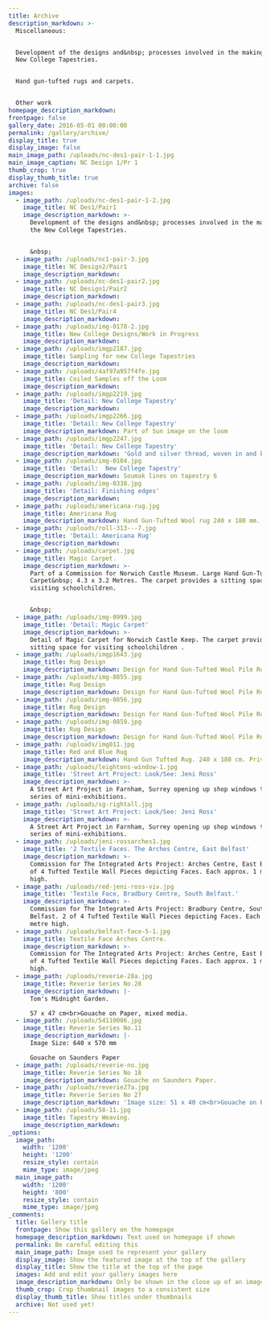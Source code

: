 ```yaml
---
title: Archive
description_markdown: >-
  Miscellaneous:


  Development of the designs and&nbsp; processes involved in the making of the
  New College Tapestries.


  Hand gun-tufted rugs and carpets.


  Other work
homepage_description_markdown:
frontpage: false
gallery_date: 2016-05-01 00:00:00
permalink: /gallery/archive/
display_title: true
display_image: false
main_image_path: /uploads/nc-des1-pair-1-1.jpg
main_image_caption: NC Design 1/Pr 1
thumb_crop: true
display_thumb_title: true
archive: false
images:
  - image_path: /uploads/nc-des1-pair-1-2.jpg
    image_title: NC Des1/Pair1
    image_description_markdown: >-
      Development of the designs and&nbsp; processes involved in the making of
      the New College Tapestries.


      &nbsp;
  - image_path: /uploads/nc1-pair-3.jpg
    image_title: NC Design2/Pair1
    image_description_markdown:
  - image_path: /uploads/nc-des1-pair2.jpg
    image_title: NC Design1/Pair2
    image_description_markdown:
  - image_path: /uploads/nc-des1-pair3.jpg
    image_title: NC Des1/Pair4
    image_description_markdown:
  - image_path: /uploads/img-0178-2.jpg
    image_title: New College Designs/Work in Progress
    image_description_markdown:
  - image_path: /uploads/imgp2187.jpg
    image_title: Sampling for new College Tapestries
    image_description_markdown:
  - image_path: /uploads/4af97a957f4fe.jpg
    image_title: Coiled Samples off the Loom
    image_description_markdown:
  - image_path: /uploads/imgp2219.jpg
    image_title: 'Detail: New College Tapestry'
    image_description_markdown:
  - image_path: /uploads/imgp2266.jpg
    image_title: 'Detail: New College Tapestry'
    image_description_markdown: Part of Sun image on the loom
  - image_path: /uploads/imgp2247.jpg
    image_title: 'Detail: New College Tapestry'
    image_description_markdown: 'Gold and silver thread, woven in and knotted.'
  - image_path: /uploads/img-0104.jpg
    image_title: 'Detail:  New College Tapestry'
    image_description_markdown: Soumak lines on tapestry 6
  - image_path: /uploads/img-0338.jpg
    image_title: 'Detail: Finishing edges'
    image_description_markdown:
  - image_path: /uploads/americana-rug.jpg
    image_title: Americana Rug
    image_description_markdown: Hand Gun-Tufted Wool rug 240 x 180 mm. Private Client.
  - image_path: /uploads/roll-313---7.jpg
    image_title: 'Detail: Americana Rug'
    image_description_markdown:
  - image_path: /uploads/carpet.jpg
    image_title: Magic Carpet.
    image_description_markdown: >-
      Part of a Commission for Norwich Castle Museum. Large Hand Gun-Tufted Wool
      Carpet&nbsp; 4.3 x 3.2 Metres. The carpet provides a sitting space for
      visiting schoolchildren.


      &nbsp;
  - image_path: /uploads/img-0999.jpg
    image_title: 'Detail: Magic Carpet'
    image_description_markdown: >-
      Detail of Magic Carpet for Norwich Castle Keep. The carpet provides a
      sitting space for visiting schoolchildren .
  - image_path: /uploads/imgp1643.jpg
    image_title: Rug Design
    image_description_markdown: Design for Hand Gun-Tufted Wool Pile Rug.
  - image_path: /uploads/img-0855.jpg
    image_title: Rug Design
    image_description_markdown: Design for Hand Gun-Tufted Wool Pile Rug.
  - image_path: /uploads/img-0856.jpg
    image_title: Rug Design
    image_description_markdown: Design for Hand Gun-Tufted Wool Pile Rug.
  - image_path: /uploads/img-0859.jpg
    image_title: Rug Design
    image_description_markdown: Design for Hand Gun-Tufted Wool Pile Rug.
  - image_path: /uploads/img011.jpg
    image_title: Red and Blue Rug
    image_description_markdown: Hand Gun Tufted Rug. 240 x 180 cm. Private Collection.
  - image_path: /uploads/leightons-window-1.jpg
    image_title: 'Street Art Project: Look/See: Jeni Ross'
    image_description_markdown: >-
      A Street Art Project in Farnham, Surrey opening up shop windows to a
      series of mini-exhibitions.
  - image_path: /uploads/sg-rightall.jpg
    image_title: 'Street Art Project: Look/See: Jeni Ross'
    image_description_markdown: >-
      A Street Art Project in Farnham, Surrey opening up shop windows to a
      series of mini-exhibitions.
  - image_path: /uploads/jeni-rossarches1.jpg
    image_title: '2 Textile Faces. The Arches Centre, East Belfast'
    image_description_markdown: >-
      Commission for The Integrated Arts Project: Arches Centre, East Belfast. 2
      of 4 Tufted Textile Wall Pieces depicting Faces. Each approx. 1 metre
      high.
  - image_path: /uploads/red-jeni-ross-viv.jpg
    image_title: 'Textile Face, Bradbury Centre, South Belfast.'
    image_description_markdown: >-
      Commission for The Integrated Arts Project: Bradbury Centre, South
      Belfast. 2 of 4 Tufted Textile Wall Pieces depicting Faces. Each approx. 1
      metre high.
  - image_path: /uploads/belfast-face-5-1.jpg
    image_title: Textile Face Arches Centre.
    image_description_markdown: >-
      Commission for The Integrated Arts Project: Arches Centre, East Belfast. 1
      of 4 Tufted Textile Wall Pieces depicting Faces. Each approx. 1 metre
      high.
  - image_path: /uploads/reverie-28a.jpg
    image_title: Reverie Series No.28
    image_description_markdown: |-
      Tom's Midnight Garden.

      57 x 47 cm<br>Gouache on Paper, mixed media.
  - image_path: /uploads/54110006.jpg
    image_title: Reverie Series No.11
    image_description_markdown: |-
      Image Size: 640 x 570 mm

      Gouache on Saunders Paper
  - image_path: /uploads/reverie-no.jpg
    image_title: Reverie Series No 18
    image_description_markdown: Gouache on Saunders Paper.
  - image_path: /uploads/reverie27a.jpg
    image_title: Reverie Series No 27
    image_description_markdown: 'Image size: 51 x 40 cm<br>Gouache on Paper, mixed media.'
  - image_path: /uploads/58-11.jpg
    image_title: Tapestry Weaving.
    image_description_markdown:
_options:
  image_path:
    width: '1200'
    height: '1200'
    resize_style: contain
    mime_type: image/jpeg
  main_image_path:
    width: '1200'
    height: '800'
    resize_style: contain
    mime_type: image/jpeg
_comments:
  title: Gallery title
  frontpage: Show this gallery on the homepage
  homepage_description_markdown: Text used on homepage if shown
  permalink: Be careful editing this
  main_image_path: Image used to represent your gallery
  display_image: Show the featured image at the top of the gallery
  display_title: Show the title at the top of the page
  images: Add and edit your gallery images here
  image_description_markdown: Only be shown in the close up of an image
  thumb_crop: Crop thumbnail images to a consistent size
  display_thumb_title: Show titles under thumbnails
  archive: Not used yet!
---
```


